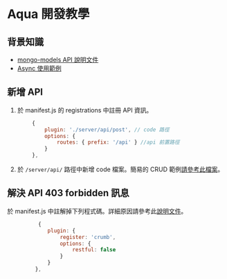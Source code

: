 # Aqua 開發教學

## 背景知識
* [mongo-models API 說明文件](https://github.com/jedireza/mongo-models/blob/master/API.md#findoneandupdatefilter-options-callback)
* [Async 使用範例](https://github.com/bsspirit/async_demo)

## 新增 API

1. 於 manifest.js 的 registrations 中註冊 API 資訊。

```javascript
        {
            plugin: './server/api/post', // code 路徑
            options: {
                routes: { prefix: '/api' } //api 前置路徑
            }
        },
```

2. 於 `/server/api/` 路徑中新增 code 檔案。簡易的 CRUD 範例[請參考此檔案](https://github.com/s890506/aqua/blob/master/server/api/post.js)。


## 解決 API 403 forbidden 訊息

於 manifest.js 中註解掉下列程式碼。詳細原因請參考此[說明文件](https://github.com/jedireza/aqua/wiki/HTTP-403-forbidden-when-accessing-API-endpoints)。
```javascript
          {
             plugin: {
                 register: 'crumb',
                 options: {
                     restful: false
                 }
             }
         },
```
